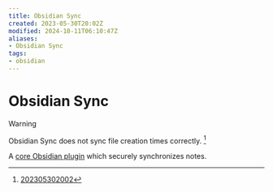 ```yaml
---
title: Obsidian Sync
created: 2023-05-30T20:02Z
modified: 2024-10-11T06:10:47Z
aliases:
- Obsidian Sync
tags:
- obsidian
---
```


# Obsidian Sync

> [!warning]
> Obsidian Sync does not sync file creation times correctly. [^1]

A [core Obsidian plugin](obsidian-core-plugin.md) which securely synchronizes notes.

[^1]: [202305302002](../entries/202305302002.md)

